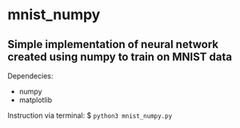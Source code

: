 # mnist_numpy
## Simple implementation of neural network created using numpy to train on MNIST data

Dependecies:
* numpy
* matplotlib
  
Instruction via terminal:
  $ `python3 mnist_numpy.py`
